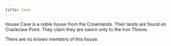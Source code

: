 ```yaml
---
title: Cave
---
```


House Cave is a noble house from the Crownlands. Their lands are found on Crackclaw Point. They claim they are sworn only to the Iron Throne.

There are no known members of this house.



